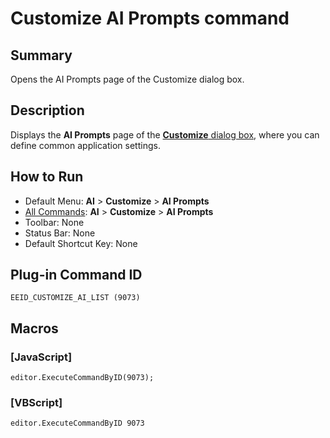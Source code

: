 # Customize AI Prompts command

## Summary

Opens the AI Prompts page of the Customize dialog box.

## Description

Displays the **AI Prompts** page of the [**Customize** dialog box](../../dlg/customize/index),
where you can define common application settings.

## How to Run

- Default Menu: **AI** > **Customize** > **AI Prompts**
- [All Commands](../tools/all_commands): **AI** > **Customize** > **AI Prompts**
- Toolbar: None
- Status Bar: None
- Default Shortcut Key: None

## Plug-in Command ID

```
EEID_CUSTOMIZE_AI_LIST (9073)
```

## Macros

### \[JavaScript\]

```
editor.ExecuteCommandByID(9073);
```

### \[VBScript\]

```
editor.ExecuteCommandByID 9073
```
